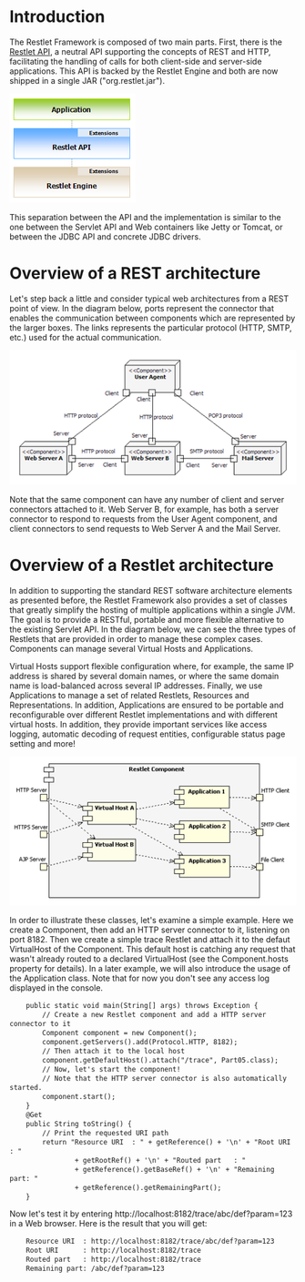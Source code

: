 # Introduction

The Restlet Framework is composed of two main parts. First, there is the
[Restlet API](/technical-resources/restlet-framework/guide/2.3/core/overview "Part II - Core Restlet"),
a neutral API supporting the concepts of REST and HTTP, facilitating the
handling of calls for both client-side and server-side applications.
This API is backed by the Restlet Engine and both are now shipped in a
single JAR ("org.restlet.jar").

![](images/tutorial01.png)

This separation between the API and the implementation is similar to the
one between the Servlet API and Web containers like Jetty or Tomcat, or
between the JDBC API and concrete JDBC drivers.

# Overview of a REST architecture

Let's step back a little and consider typical web architectures from a
REST point of view. In the diagram below, ports represent the connector
that enables the communication between components which are represented
by the larger boxes. The links represents the particular protocol (HTTP,
SMTP, etc.) used for the actual communication.

![](images/tutorial04.png)

Note that the same component can have any number of client and server
connectors attached to it. Web Server B, for example, has both a server
connector to respond to requests from the User Agent component, and
client connectors to send requests to Web Server A and the Mail Server.

# Overview of a Restlet architecture

In addition to supporting the standard REST software architecture
elements as presented before, the Restlet Framework also provides a set
of classes that greatly simplify the hosting of multiple applications
within a single JVM. The goal is to provide a RESTful, portable and more
flexible alternative to the existing Servlet API. In the diagram below,
we can see the three types of Restlets that are provided in order to
manage these complex cases. Components can manage several Virtual Hosts
and Applications.

Virtual Hosts support flexible configuration where, for example, the
same IP address is shared by several domain names, or where the same
domain name is load-balanced across several IP addresses. Finally, we
use Applications to manage a set of related Restlets, Resources and
Representations. In addition, Applications are ensured to be portable
and reconfigurable over different Restlet implementations and with
different virtual hosts. In addition, they provide important services
like access logging, automatic decoding of request entities,
configurable status page setting and more!

![](images/tutorial05.png)

In order to illustrate these classes, let's examine a simple example.
Here we create a Component, then add an HTTP server connector to it,
listening on port 8182. Then we create a simple trace Restlet and attach
it to the defaut VirtualHost of the Component. This default host is
catching any request that wasn't already routed to a declared
VirtualHost (see the Component.hosts property for details). In a later
example, we will also introduce the usage of the Application class. Note
that for now you don't see any access log displayed in the console. 

```
    public static void main(String[] args) throws Exception {
        // Create a new Restlet component and add a HTTP server connector to it
        Component component = new Component();  
        component.getServers().add(Protocol.HTTP, 8182);  
        // Then attach it to the local host
        component.getDefaultHost().attach("/trace", Part05.class);  
        // Now, let's start the component!
        // Note that the HTTP server connector is also automatically started.
        component.start();  
    }  
    @Get
    public String toString() {  
        // Print the requested URI path
        return "Resource URI  : " + getReference() + '\n' + "Root URI      : "
                + getRootRef() + '\n' + "Routed part   : "
                + getReference().getBaseRef() + '\n' + "Remaining part: "
                + getReference().getRemainingPart();  
    }
```

Now let's test it by entering
http://localhost:8182/trace/abc/def?param=123 in a Web browser. Here is
the result that you will get:

```
    Resource URI  : http://localhost:8182/trace/abc/def?param=123
    Root URI      : http://localhost:8182/trace
    Routed part   : http://localhost:8182/trace
    Remaining part: /abc/def?param=123
```

